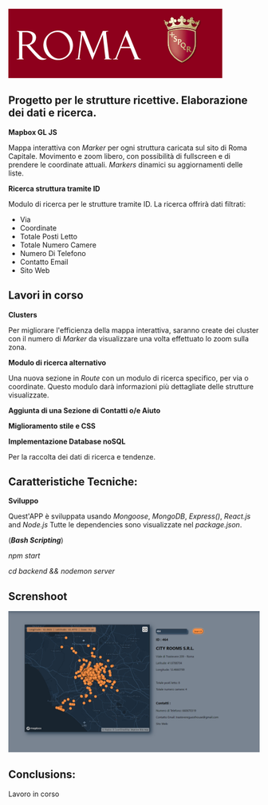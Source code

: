 ![App Screenshot](./Screenshot1.png "Screenshot")

Progetto per le strutture ricettive. Elaborazione dei dati e ricerca.
---

**Mapbox GL JS**

Mappa interattiva con *Marker* per ogni struttura caricata sul sito di Roma Capitale.
Movimento e zoom libero, con possibilità di fullscreen e di prendere le coordinate attuali.
*Markers* dinamici su aggiornamenti delle liste.

**Ricerca struttura tramite ID**

Modulo di ricerca per le strutture tramite ID.
La ricerca offrirà dati filtrati:
* Via
* Coordinate
* Totale Posti Letto
* Totale Numero Camere
* Numero Di Telefono
* Contatto Email
* Sito Web

Lavori in corso
---

**Clusters**

Per migliorare l'efficienza della mappa interattiva, saranno create dei cluster con il numero di *Marker* da visualizzare
una volta effettuato lo zoom sulla zona.

**Modulo di ricerca alternativo**

Una nuova sezione in *Route* con un modulo di ricerca specifico, per via o coordinate.
Questo modulo darà informazioni più dettagliate delle strutture visualizzate.

**Aggiunta di una Sezione di Contatti o/e Aiuto**

**Miglioramento stile e CSS**

**Implementazione Database noSQL**

Per la raccolta dei dati di ricerca e tendenze.

Caratteristiche Tecniche:
---

**Sviluppo**

Quest'APP è sviluppata usando *Mongoose*, *MongoDB*, *Express()*, *React.js* and *Node.js*
Tutte le dependencies sono visualizzate nel *package.json*.

(***Bash Scripting***)

*npm start*

*cd backend && nodemon server*

Screnshoot
---

![App Screenshot](./Screenshot2.png "Screenshot")

Conclusions:
---

Lavoro in corso
